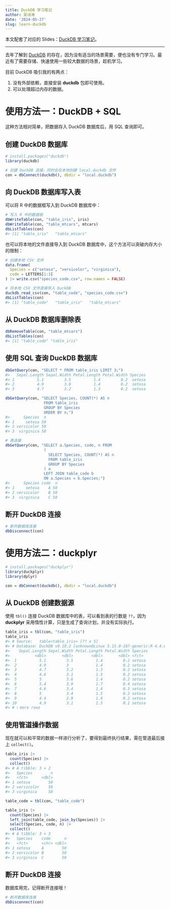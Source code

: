 ```yaml
---
title: DuckDB 学习笔记
author: 吴诗涛
date: '2024-05-27'
slug: learn-duckdb
---
```


本文配套了对应的 Slides：[DuckDB 学习笔记](../../slides/duckdb)。

---



去年了解到 [DuckDB](https://duckdb.org/) 的存在，因为没有适当的场景需要，便也没有专门学习。最近有了需要存储、快速使用一些较大数据的场景，趁机学习。

目前 DuckDB 吸引我的有两点：

1. 没有外部依赖，直接安装 **duckdb** 包即可使用。
1. 可以处理超过内存的数据。

# 使用方法一：DuckDB + SQL

这种方法相对简单，把数据存入 DuckDB 数据库后，用 SQL 查询即可。

## 创建 DuckDB 数据库


``` r
# install.packages("duckdb")
library(duckdb)

# 创建 DuckDB 连接，同时会在本地创建 local.duckdb 文件
con = dbConnect(duckdb(), dbdir = "local.duckdb")
```

## 向 DuckDB 数据库写入表

可以将 R 中的数据框写入到 DuckDB 数据库中：


``` r
# 写入 R 中的数据框
dbWriteTable(con, "table_iris", iris)
dbWriteTable(con, "table_mtcars", mtcars)
dbListTables(con)
#> [1] "table_iris"   "table_mtcars"
```

也可以将本地的文件直接导入到 DuckDB 数据库中，这个方法可以突破内存大小的限制：


``` r
# 创建本地 CSV 文件
data.frame(
  Species = c("setosa", "versicolor", "virginica"),
  code = LETTERS[1:3]
) |> write.csv("species_code.csv", row.names = FALSE)

# 将本地 CSV 文件直接导入 DuckDB
duckdb_read_csv(con, "table_code", "species_code.csv")
dbListTables(con)
#> [1] "table_code"   "table_iris"   "table_mtcars"
```

## 从 DuckDB 数据库删除表


``` r
dbRemoveTable(con, "table_mtcars")
dbListTables(con)
#> [1] "table_code" "table_iris"
```

## 使用 SQL 查询 DuckDB 数据库


``` r
dbGetQuery(con, "SELECT * FROM table_iris LIMIT 3;")
#>   Sepal.Length Sepal.Width Petal.Length Petal.Width Species
#> 1          5.1         3.5          1.4         0.2  setosa
#> 2          4.9         3.0          1.4         0.2  setosa
#> 3          4.7         3.2          1.3         0.2  setosa
```


``` r
dbGetQuery(con, "SELECT Species, COUNT(*) AS n
                 FROM table_iris
                 GROUP BY Species
                 ORDER BY n;")
#>      Species  n
#> 1     setosa 50
#> 2 versicolor 50
#> 3  virginica 50
```


``` r
# 表连接
dbGetQuery(con, "SELECT a.Species, code, n FROM
                 (
                   SELECT Species, COUNT(*) AS n
                   FROM table_iris
                   GROUP BY Species
                 ) a
                 LEFT JOIN table_code b
                 ON a.Species = b.Species;")
#>      Species code  n
#> 1     setosa    A 50
#> 2 versicolor    B 50
#> 3  virginica    C 50
```

## 断开 DuckDB 连接


``` r
# 断开数据库连接
dbDisconnect(con)
```

# 使用方法二：duckplyr


``` r
# install.packages("duckplyr")
library(duckplyr)
library(dplyr)

con = dbConnect(duckdb(), dbdir = "local.duckdb")
```

## 从 DuckDB 创建数据源

使用 `tbl()` 连接 DuckDB 数据库中的表，可以看到表的行数是 `??`，因为 **duckplyr** 采用惰性计算，只是生成了查询计划，并没有实际执行。


``` r
table_iris = tbl(con, "table_iris")
table_iris
#> # Source:   table<table_iris> [?? x 5]
#> # Database: DuckDB v0.10.2 [unknown@Linux 5.15.0-107-generic:R 4.4.0//home/shitao/git/shitao-blog/content/posts/2024-05-27-learn-duckdb/local.duckdb]
#>    Sepal.Length Sepal.Width Petal.Length Petal.Width Species
#>           <dbl>       <dbl>        <dbl>       <dbl> <fct>  
#>  1          5.1         3.5          1.4         0.2 setosa 
#>  2          4.9         3            1.4         0.2 setosa 
#>  3          4.7         3.2          1.3         0.2 setosa 
#>  4          4.6         3.1          1.5         0.2 setosa 
#>  5          5           3.6          1.4         0.2 setosa 
#>  6          5.4         3.9          1.7         0.4 setosa 
#>  7          4.6         3.4          1.4         0.3 setosa 
#>  8          5           3.4          1.5         0.2 setosa 
#>  9          4.4         2.9          1.4         0.2 setosa 
#> 10          4.9         3.1          1.5         0.1 setosa 
#> # ℹ more rows
```

## 使用管道操作数据

现在就可以和平常的数据一样进行分析了，要得到最终执行结果，需在管道最后接上 `collect()`。


``` r
table_iris |> 
  count(Species) |> 
  collect()
#> # A tibble: 3 × 2
#>   Species        n
#>   <fct>      <dbl>
#> 1 setosa        50
#> 2 versicolor    50
#> 3 virginica     50
```


``` r
table_code = tbl(con, "table_code")

table_iris |> 
  count(Species) |> 
  left_join(table_code, join_by(Species)) |> 
  select(Species, code, n) |> 
  collect()
#> # A tibble: 3 × 3
#>   Species    code      n
#>   <fct>      <chr> <dbl>
#> 1 setosa     A        50
#> 2 versicolor B        50
#> 3 virginica  C        50
```

## 断开 DuckDB 连接

数据库用完，记得断开连接哦！


``` r
# 断开数据库连接
dbDisconnect(con)
```



